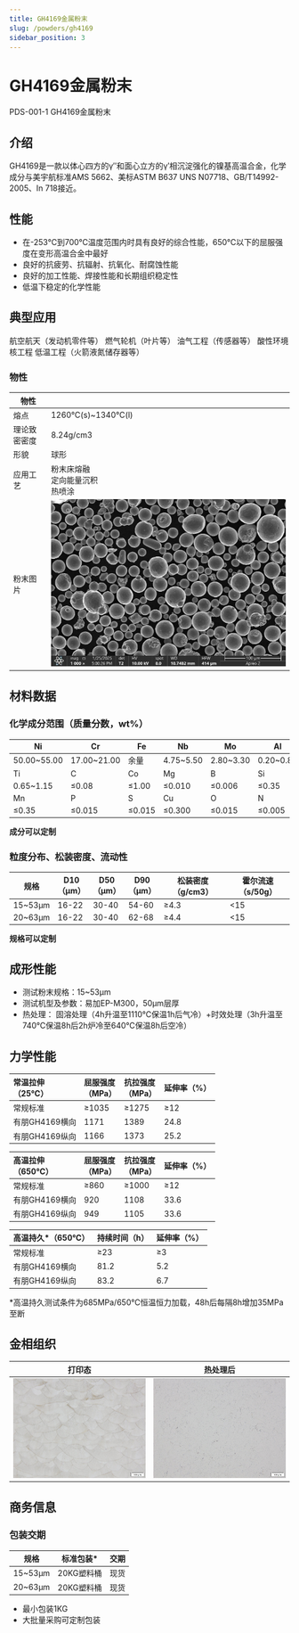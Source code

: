 ```yaml
---
title: GH4169金属粉末
slug: /powders/gh4169
sidebar_position: 3
---
```



# GH4169金属粉末

PDS-001-1 GH4169金属粉末

## 介绍

GH4169是一款以体心四方的γ′′和面心立方的γ′相沉淀强化的镍基高温合金，化学成分与美宇航标准AMS 5662、美标ASTM B637 UNS N07718、GB/T14992-2005、In 718接近。


## 性能

- 在-253℃到700℃温度范围内时具有良好的综合性能，650℃以下的屈服强度在变形高温合金中最好
- 良好的抗疲劳、抗辐射、抗氧化、耐腐蚀性能
- 良好的加工性能、焊接性能和长期组织稳定性
- 低温下稳定的化学性能


## 典型应用

航空航天（发动机零件等）
燃气轮机（叶片等）
油气工程（传感器等）
酸性环境
核工程
低温工程（火箭液氮储存器等）

### 物性

| 物性         |                                               |
| ------------ | --------------------------------------------- |
| 熔点         | 1260℃(s)~1340℃(l)                             |
| 理论致密密度 | 8.24g/cm3                                     |
| 形貌         | 球形                                          |
| 应用工艺     | 粉末床熔融<br/>定向能量沉积<br/>热喷涂        |
| 粉末图片     | ![gh4169-image1](./images/gh4169/image1.jpeg) |

## 材料数据

### 化学成分范围（质量分数，wt%）

| Ni          | Cr          | Fe     | Nb        | Mo        | Al        |
| ----------- | ----------- | ------ | --------- | --------- | --------- |
| 50.00~55.00 | 17.00~21.00 | 余量   | 4.75~5.50 | 2.80~3.30 | 0.20~0.80 |
| Ti          | C           | Co     | Mg        | B         | Si        |
| 0.65~1.15   | ≤0.08       | ≤1.00  | ≤0.010    | ≤0.006    | ≤0.35     |
| Mn          | P           | S      | Cu        | O         | N         |
| ≤0.35       | ≤0.015      | ≤0.015 | ≤0.300    | ≤0.015    | ≤0.005    |

**成分可以定制**

### 粒度分布、松装密度、流动性

| 规格    | D10<br/>（μm） | D50<br/>（μm） | D90<br/>（μm） | 松装密度（g/cm3） | 霍尔流速（s/50g） |
| ------- | -------------- | -------------- | -------------- | ----------------- | ----------------- |
| 15~53μm | 16-22          | 30-40          | 54-60          | ≥4.3              | &lt;15            |
| 20~63μm | 16-22          | 30-40          | 62-68          | ≥4.4              | &lt;15            |


**规格可以定制**


## 成形性能

- 测试粉末规格：15~53μm
- 测试机型及参数：易加EP-M300，50μm层厚
- 热处理： 固溶处理（4h升温至1110℃保温1h后气冷）+时效处理（3h升温至740℃保温8h后2h炉冷至640℃保温8h后空冷）


## 力学性能

| 常温拉伸<br/>（25℃） | 屈服强度<br/>（MPa） | 抗拉强度<br/>（MPa） | 延伸率（%） |
| :------------------- | :------------------- | :------------------- | :---------- |
| 常规标准             | ≥1035                | ≥1275                | ≥12         |
| 有朋GH4169横向       | 1171                 | 1389                 | 24.8        |
| 有朋GH4169纵向       | 1166                 | 1373                 | 25.2        |

| 高温拉伸<br/>（650℃） | 屈服强度<br/>（MPa） | 抗拉强度<br/>（MPa） | 延伸率（%） |
| :-------------------- | :------------------- | :------------------- | :---------- |
| 常规标准              | ≥860                 | ≥1000                | ≥12         |
| 有朋GH4169横向        | 920                  | 1108                 | 33.6        |
| 有朋GH4169纵向        | 949                  | 1105                 | 33.6        |

| 高温持久*（650℃） | 持续时间（h） | 延伸率（%） |
| :---------------- | :------------ | :---------- |
| 常规标准          | ≥23           | ≥3          |
| 有朋GH4169横向    | 81.2          | 5.2         |
| 有朋GH4169纵向    | 83.2          | 6.7         |



*高温持久测试条件为685MPa/650℃恒温恒力加载，48h后每隔8h增加35MPa至断


## 金相组织


| 打印态                                         | 热处理后                                       |
| ---------------------------------------------- | ---------------------------------------------- |
| ![gh4169-image-2](./images/gh4169/image2.jpeg) | ![gh4169-image-3](./images/gh4169/image3.jpeg) |

## 商务信息


### 包装交期


| 规格    | 标准包装*  | 交期 |
| ------- | ---------- | ---- |
| 15~53μm | 20KG塑料桶 | 现货 |
| 20~63μm | 20KG塑料桶 | 现货 |

* 最小包装1KG
* 大批量采购可定制包装
